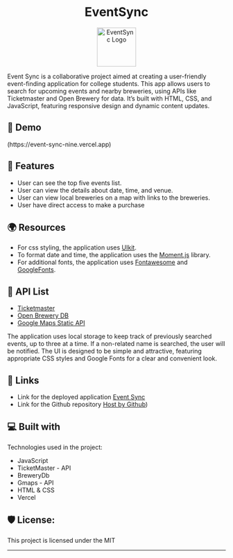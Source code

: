 <h1 align="center" id="title">EventSync</h1>

<p align="center"><img src="https://eventsync.org/wp-content/uploads/2024/04/cropped-event-sync-logo-black.png" alt="EventSync Logo" width="90" height="90"></p>

<p id="description">Event Sync is a collaborative project aimed at creating a user-friendly event-finding application for college students. This app allows users to search for upcoming events and nearby breweries, using APIs like Ticketmaster and Open Brewery for data. It’s built with HTML, CSS, and JavaScript, featuring responsive design and dynamic content updates.</p>

<h2>🚀 Demo</h2>
(https://event-sync-nine.vercel.app)

<h2>🤔 Features</h2>

* User can see the top five events list.
* User can view the details about date, time, and venue.
* User can view local breweries on a map with links to the breweries.
* User have direct access to make a purchase

<h2>🌍 Resources</h2>

- For css styling, the application uses [UIkit](https://getuikit.com/docs/introduction).
- To format date and time, the application uses the [Moment.js](https://momentjs.com/) library.
- For additional fonts, the application uses [Fontawesome](https://fontawesome.com) and [GoogleFonts](https://developers.google.com/fonts).

## 🔑 API List
- [Ticketmaster](https://developer.ticketmaster.com/products-and-docs/apis/getting-started)
- [Open Brewery DB](https://www.openbrewerydb.org/documentation/01-listbreweries)
- [Google Maps Static API](https://developers.google.com/maps/documentation/maps-static/overview)

The application uses local storage to keep track of previously searched events, up to three at a time. If a non-related name is searched, the user will be notified. The UI is designed to be simple and attractive, featuring appropriate CSS styles and Google Fonts for a clear and convenient look.

<h2>🔗 Links</h2>

* Link for the deployed application [Event Sync](https://event-sync-nine.vercel.app)
* Link for the Github repository [Host by Github](https://github.com/PavanSugreev04/EventSync.git))

<h2>💻 Built with</h2>

Technologies used in the project:

*   JavaScript
*   TicketMaster - API
*   BreweryDb
*   Gmaps - API
*   HTML & CSS
*   Vercel

<h2>🛡️ License:</h2>

This project is licensed under the MIT


- - -
 
